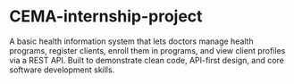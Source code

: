 # CEMA-internship-project
A basic health information system that lets doctors manage health programs, register clients, enroll them in programs, and view client profiles via a REST API. Built to demonstrate clean code, API-first design, and core software development skills.
